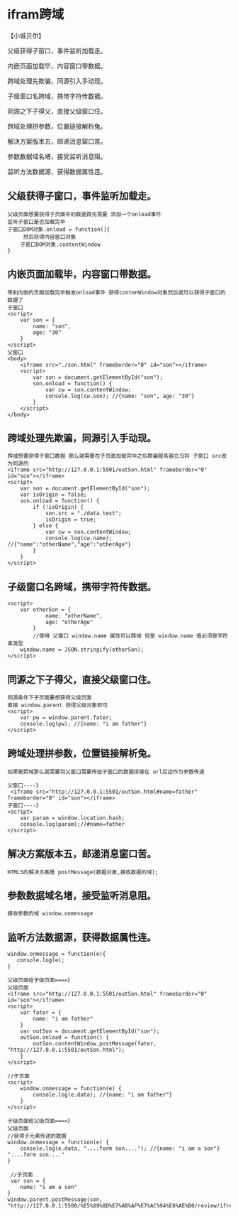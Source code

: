 # ifram跨域
【小城贝尔】

父级获得子窗口，事件监听加载走。

内嵌页面加载毕，内容窗口带数据。

跨域处理先欺骗，同源引入手动现。

子级窗口名跨域，携带字符传数据。

同源之下子得父，直接父级窗口住。

跨域处理拼参数，位置链接解析兔。

解决方案版本五，邮递消息窗口苦。

参数数据域名堵，接受监听消息阻。

监听方法数据源，获得数据属性连。

## 父级获得子窗口，事件监听加载走。
    父级页面想要获得子页面中的数据首先需要 添加一个onload事件
    监听子窗口是否加载完毕
    子窗口DOM对象.onload = function(){
         然后获得内容窗口对象
        子窗口DOM对象.contentWindow
    }
## 内嵌页面加载毕，内容窗口带数据。
    等到内嵌的页面加载完毕触发onload事件 获得contenWindow对象然后就可以获得子窗口的数据了
    子窗口
    <script>
        var son = {
            name: "son",
            age: "30"
        }
    </script>
    父窗口
    <body>
        <iframe src="./son.html" frameborder="0" id="son"></iframe>
        <script>
            var son = document.getElementById("son");
            son.onload = function() {
                var cw = son.contentWindow;
                console.log(cw.son); //{name: "son", age: "30"}
            }
        </script>
    </body>
## 跨域处理先欺骗，同源引入手动现。
    跨域想要获得子窗口数据 那么就需要在子页面加载完毕之后欺骗服务器立马将 子窗口 src改为同源的
    <iframe src="http://127.0.0.1:5501/outSon.html" frameborder="0" id="son"></iframe>
    <script>
        var son = document.getElementById("son");
        var isOrigin = false;
        son.onload = function() {
            if (!isOrigin) {
                son.src = "./data.text";
                isOrigin = true;
            } else {
                var cw = son.contentWindow;
                console.log(cw.name); //{"name":"otherName","age":"otherAge"}
            }
        }
    </script>
## 子级窗口名跨域，携带字符传数据。
    <script>
        var otherSon = {
                name: "otherName",
                age: "otherAge"
            }
            //使用 父窗口 window.name 属性可以跨域 但是 window.name 值必须是字符串类型
        window.name = JSON.stringify(otherSon);
    </script>
## 同源之下子得父，直接父级窗口住。
    同源条件下子页面要想获得父级页面
    直接 window.parent 获得父级对象即可
    <script>
        var pw = window.parent.fater;
        console.log(pw); //{name: "i am father"}
    </script>
## 跨域处理拼参数，位置链接解析兔。
    如果是跨域那么就需要将父窗口需要传给子窗口的数据拼接在 url后边作为参数传递

    父窗口----》
     <iframe src="http://127.0.0.1:5501/outSon.html#name=father" frameborder="0" id="son"></iframe>
    子窗口----》
    <script>
        var param = window.location.hash;
        console.log(param);//#name=father
    </script>
## 解决方案版本五，邮递消息窗口苦。
    HTML5的解决方案是 postMessage(数据对象,接收数据的域);
## 参数数据域名堵，接受监听消息阻。
    接收参数的域 window.onmessage 
## 监听方法数据源，获得数据属性连。
    window.onmessage = function(e){
       console.log(e);
    } 

    父级页面给子级页面====》
    父级页面
    <iframe src="http://127.0.0.1:5501/outSon.html" frameborder="0" id="son"></iframe>
    <script>
        var fater = {
            name: "i am father"
        }
        var outSon = document.getElementById("son");
        outSon.onload = function() {
            outSon.contentWindow.postMessage(fater, "http://127.0.0.1:5501/outSon.html");
        }
    </script>

    //子页面
    <script>
        window.onmessage = function(e) {
            console.log(e.data); //{name: "i am father"}
        }
    </script>

    子级页面给父级页面====》
    父级页面
    //获得子元素传递的数据
    window.onmessage = function(e) {
        console.log(e.data, "....form son...."); //{name: "i am a son"} "....form son...."
    }

     //子页面
     var son = {
        name: "i am a son"
    }
    window.parent.postMessage(son, "http://127.0.0.1:5500/%E5%89%8D%E7%AB%AF%E7%AC%94%E8%AE%B0/review/ifream.html");

    



